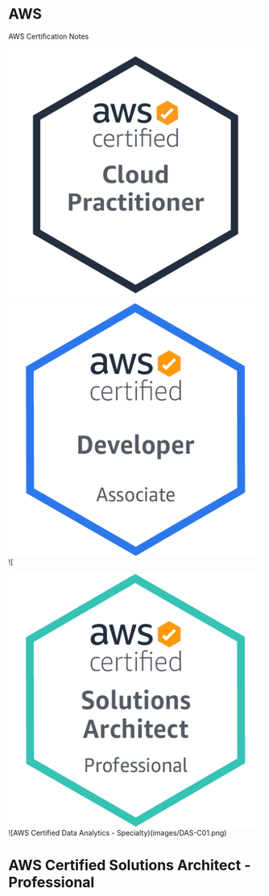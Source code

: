 # AWS

AWS Certification Notes 


 ![AWS Certified Cloud Practitioner](images/CLF-C01.png)
 ![AWS Certified Developer - Associate](images/DVA-C01.png)
 ![
 
  ![AWS Certified Solutions Architect - Professional](images/SAP-C01.png)
  ![AWS Certified Data Analytics - Specialty)(images/DAS-C01.png)
  # AWS Certified Solutions Architect - Professional
       

 
